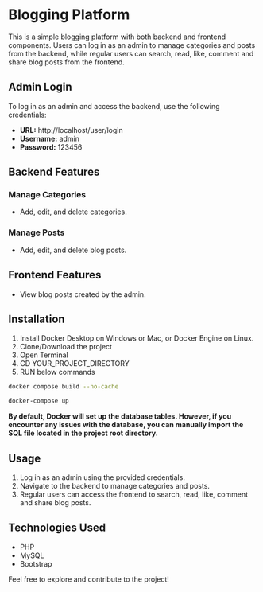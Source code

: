 # Blogging Platform

This is a simple blogging platform with both backend and frontend components. Users can log in as an admin to manage categories and posts from the backend, while regular users can search, read, like, comment and share blog posts from the frontend.

## Admin Login

To log in as an admin and access the backend, use the following credentials:

- **URL:** http://localhost/user/login
- **Username:** admin
- **Password:** 123456

## Backend Features

### Manage Categories

- Add, edit, and delete categories.

### Manage Posts

- Add, edit, and delete blog posts.

## Frontend Features

- View blog posts created by the admin.

## Installation

1. Install Docker Desktop on Windows or Mac, or Docker Engine on Linux.
2. Clone/Download the project
3. Open Terminal
4. CD YOUR_PROJECT_DIRECTORY
5. RUN below commands

```bash
docker compose build --no-cache
```

```bash
docker-compose up
```

**By default, Docker will set up the database tables. However, if you encounter any issues with the database, you can manually import the SQL file located in the project root directory.**

## Usage

1. Log in as an admin using the provided credentials.
2. Navigate to the backend to manage categories and posts.
3. Regular users can access the frontend to search, read, like, comment and share blog posts.

## Technologies Used

- PHP
- MySQL
- Bootstrap

Feel free to explore and contribute to the project!

